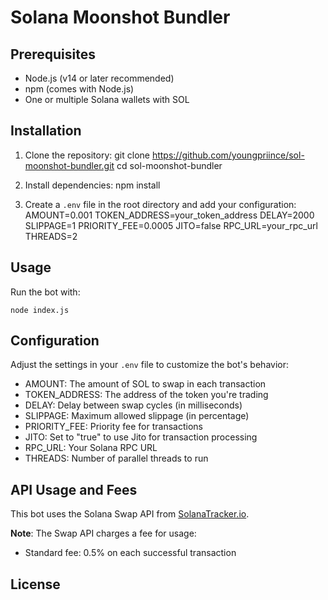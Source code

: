 # Solana Moonshot Bundler

## Prerequisites

- Node.js (v14 or later recommended)
- npm (comes with Node.js)
- One or multiple Solana wallets with SOL

## Installation

1. Clone the repository:
   git clone https://github.com/youngpriince/sol-moonshot-bundler.git
   cd sol-moonshot-bundler

2. Install dependencies:
   npm install

3. Create a `.env` file in the root directory and add your configuration:
   AMOUNT=0.001
   TOKEN_ADDRESS=your_token_address
   DELAY=2000
   SLIPPAGE=1
   PRIORITY_FEE=0.0005
   JITO=false
   RPC_URL=your_rpc_url
   THREADS=2

## Usage

Run the bot with:

`node index.js`

## Configuration

Adjust the settings in your `.env` file to customize the bot's behavior:

- AMOUNT: The amount of SOL to swap in each transaction
- TOKEN_ADDRESS: The address of the token you're trading
- DELAY: Delay between swap cycles (in milliseconds)
- SLIPPAGE: Maximum allowed slippage (in percentage)
- PRIORITY_FEE: Priority fee for transactions
- JITO: Set to "true" to use Jito for transaction processing
- RPC_URL: Your Solana RPC URL
- THREADS: Number of parallel threads to run

## API Usage and Fees

This bot uses the Solana Swap API from [SolanaTracker.io](https://docs.solanatracker.io).

**Note**: The Swap API charges a fee for usage:

- Standard fee: 0.5% on each successful transaction

## License
